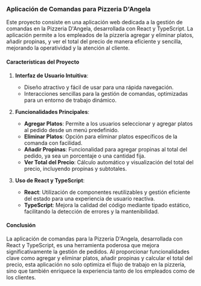 
### Aplicación de Comandas para Pizzeria D'Angela

Este proyecto consiste en una aplicación web dedicada a la gestión de comandas en la Pizzeria D'Angela, desarrollada con React y TypeScript. La aplicación permite a los empleados de la pizzería agregar y eliminar platos, añadir propinas, y ver el total del precio de manera eficiente y sencilla, mejorando la operatividad y la atención al cliente.

#### Características del Proyecto

1. **Interfaz de Usuario Intuitiva**:
   - Diseño atractivo y fácil de usar para una rápida navegación.
   - Interacciones sencillas para la gestión de comandas, optimizadas para un entorno de trabajo dinámico.

2. **Funcionalidades Principales**:
   - **Agregar Platos**: Permite a los usuarios seleccionar y agregar platos al pedido desde un menú predefinido.
   - **Eliminar Platos**: Opción para eliminar platos específicos de la comanda con facilidad.
   - **Añadir Propinas**: Funcionalidad para agregar propinas al total del pedido, ya sea un porcentaje o una cantidad fija.
   - **Ver Total del Precio**: Cálculo automático y visualización del total del precio, incluyendo propinas y subtotales.

3. **Uso de React y TypeScript**:
   - **React**: Utilización de componentes reutilizables y gestión eficiente del estado para una experiencia de usuario reactiva.
   - **TypeScript**: Mejora la calidad del código mediante tipado estático, facilitando la detección de errores y la mantenibilidad.

#### Conclusión

La aplicación de comandas para la Pizzeria D'Angela, desarrollada con React y TypeScript, es una herramienta poderosa que mejora significativamente la gestión de pedidos. Al proporcionar funcionalidades clave como agregar y eliminar platos, añadir propinas y calcular el total del precio, esta aplicación no solo optimiza el flujo de trabajo en la pizzería, sino que también enriquece la experiencia tanto de los empleados como de los clientes.
